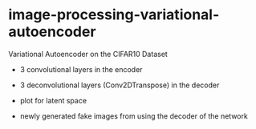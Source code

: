 # image-processing-variational-autoencoder
 Variational Autoencoder on the CIFAR10 Dataset

 - 3 convolutional layers in the encoder
 
 - 3 deconvolutional layers (Conv2DTranspose) in the decoder

 - plot for latent space

 - newly generated fake images from using the decoder of the network
